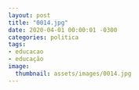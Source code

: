 ```yaml
---
layout: post
title: "0014.jpg"
date: 2020-04-01 00:00:01 -0300
categories: politica
tags:
- educacao
- educação
image: 
  thumbnail: assets/images/0014.jpg
---
```

